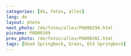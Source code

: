 ```yaml
---
categories: [de, fotos, alles]
lang: de
layout: photo
next_photo: /de/fotos/alles/P0000294.html
picname: P0000169
prev_photo: /de/fotos/alles/P0000201.html
tags: [Dead Springbock, Grass, Old Springbock]
---
```

